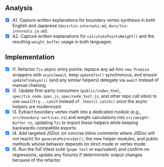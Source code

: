 ## Analysis
- [x] A1. Capture written explanations for boundary vertex synthesis in both English and Japanese (`docs/tin-internals.md`, `docs/tin-internals.ja.md`).
- [x] A2. Capture written explanations for `calculatePointsWeight()` and the resulting `weight_buffer` usage in both languages.

## Implementation
- [x] I1. Refactor `Tin` async entry points: replace any ad-hoc `new Promise` wrappers with `async`/`await`, keep `updateTin()` synchronous, and ensure `updateTinAsync()` (and any similar helpers) delegate via `await` instead of manual chaining.
- [x] I2. Update first-party consumers (`public/index.html`, `spec/tin_node.spec.js`, `spec/node_test.js`, and other repo call sites) to use `await`/`try...catch` instead of `.then()`/`.catch()` once the async helpers are modernized.
- [x] I3. Extract boundary vertex math into a dedicated module (e.g., `src/boundary-vertices.ts`) and weight calculations into `src/weight-buffer.ts`, updating `Tin` to import these helpers while keeping backwards-compatible exports.
- [x] I4. Add targeted JSDoc (or concise inline comments where JSDoc will not reach) for `generatePointsSet()`, the new helper modules, and public methods whose behavior depends on strict mode or vertex mode.
- [x] I5. Run the full Vitest suite (`pnpm test` or equivalent) and confirm no regressions; update any fixtures if deterministic output changes because of the refactor.
